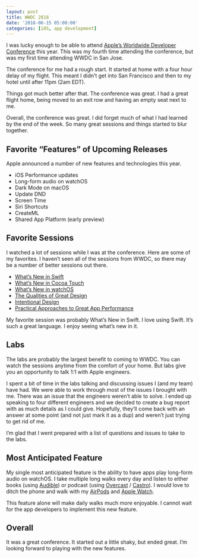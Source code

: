 ```yaml
---
layout: post
title: WWDC 2018
date: '2018-06-15 05:00:00'
categories: [iOS, app development]
---
```


I was lucky enough to be able to attend [Apple’s Worldwide Developer Conference](https://developer.apple.com/wwdc/) this year. This was my fourth time attending the conference, but was my first time attending WWDC in San Jose.

The conference for me had a rough start. It started at home with a four hour delay of my flight. This meant I didn’t get into San Francisco and then to my hotel until after 11pm (2am EDT).

Things got much better after that. The conference was great. I had a great flight home, being moved to an exit row and having an empty seat next to me.

Overall, the conference was great. I did forget much of what I had learned by the end of the week. So many great sessions and things started to blur together.

## Favorite “Features” of Upcoming Releases

Apple announced a number of new features and technologies this year.

- iOS Performance updates
- Long-form audio on watchOS
- Dark Mode on macOS
- Update DND
- Screen Time
- Siri Shortcuts
- CreateML
- Shared App Platform (early preview)

## Favorite Sessions

I watched a lot of sessions while I was at the conference. Here are some of my favorites. I haven’t seen all of the sessions from WWDC, so there may be a number of better sessions out there.

- [What’s New in Swift](https://developer.apple.com/wwdc18/401)
- [What’s New in Cocoa Touch](https://developer.apple.com/wwdc18/202)
- [What’s New in watchOS](https://developer.apple.com/wwdc18/206)
- [The Qualities of Great Design](https://developer.apple.com/wwdc18/801)
- [Intentional Design](https://developer.apple.com/wwdc18/802)
- [Practical Approaches to Great App Performance](https://developer.apple.com/wwdc18/407)

My favorite session was probably What’s New in Swift. I love using Swift. It’s such a great language. I enjoy seeing what’s new in it.

## Labs

The labs are probably the largest benefit to coming to WWDC. You can watch the sessions anytime from the comfort of your home. But labs give you an opportunity to talk 1:1 with Apple engineers.

I spent a bit of time in the labs talking and discussing issues I (and my team) have had. We were able to work through most of the issues I brought with me. There was an issue that the engineers weren’t able to solve. I ended up speaking to four different engineers and we decided to create a bug report with as much details as I could give. Hopefully, they’ll come back with an answer at some point (and not just mark it as a dup) and weren’t just trying to get rid of me.

I’m glad that I went prepared with a list of questions and issues to take to the labs.

## Most Anticipated Feature

My single most anticipated feature is the ability to have apps play long-form audio on watchOS. I take multiple long walks every day and listen to either books (using [Audible](https://www.audible.com/)) or podcast (using [Overcast](https://overcast.fm/) / [Castro](http://supertop.co/castro/)). I would love to ditch the phone and walk with my [AirPods](https://www.apple.com/airpods/) and [Apple Watch](https://www.apple.com/watch/).

This feature alone will make daily walks much more enjoyable. I cannot wait for the app developers to implement this new feature.

## Overall

It was a great conference. It started out a little shaky, but ended great. I’m looking forward to playing with the new features.

